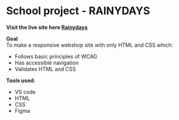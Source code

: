 # School project - RAINYDAYS

**Visit the live site here [Rainydays](https://hungry-neumann-019244.netlify.app/index.html)**

**Goal**<br/>
To make a responsive webshop site with only HTML and CSS which:
- Follows basic principles of WCAG
- Has accessible navigation
- Validates HTML and CSS 

**Tools used:**
- VS code
- HTML
- CSS
- Figma
